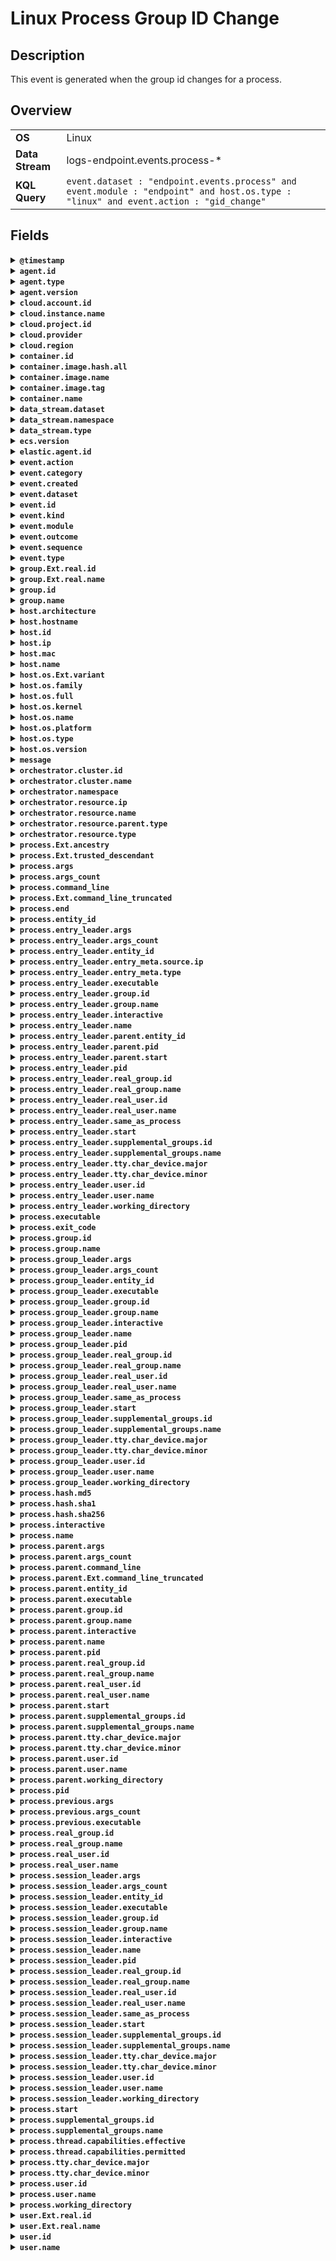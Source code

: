 # Linux Process Group ID Change

## Description

This event is generated when the group id changes for a process.


## Overview

<table>
<tr>
<td><strong>OS</strong></td>
<td>Linux</td>
</tr>
<tr>
<td><strong>Data Stream</strong></td>
<td>logs-endpoint.events.process-*</td>
</tr>
<tr>
<td><strong>KQL Query</strong></td>
<td><code>event.dataset : "endpoint.events.process" and event.module : "endpoint" and host.os.type : "linux" and event.action : "gid_change"</code></td>
</tr>
</table>

## Fields

<details>
<summary><strong><code>@timestamp</code></strong></summary>

<ul>

### ECS Description

Date/time when the event originated.  This is the date/time extracted from the event, typically representing when the event was generated by the source.  If the event source has no original timestamp, this value is typically populated by the first time the event was received by the pipeline.  Required field for all events.

### ECS Example

<code>2016-05-23T08:05:34.853Z</code>

</ul>
</details>

<details>
<summary><strong><code>agent.id</code></strong></summary>

<ul>

### ECS Description

Unique identifier of this agent (if one exists).  Example: For Beats this would be beat.id.

### ECS Example

<code>8a4f500d</code>

</ul>
</details>

<details>
<summary><strong><code>agent.type</code></strong></summary>

<ul>

### ECS Description

Type of the agent.  The agent type always stays the same and should be given by the agent used. In case of Filebeat the agent would always be Filebeat also if two Filebeat instances are run on the same machine.

### ECS Example

<code>filebeat</code>

### Endpoint Example

<code>endpoint</code>

</ul>
</details>

<details>
<summary><strong><code>agent.version</code></strong></summary>

<ul>

### ECS Description

Version of the agent.

### ECS Example

<code>6.0.0-rc2</code>

</ul>
</details>

<details>
<summary><strong><code>cloud.account.id</code></strong></summary>

<ul>

### ECS Description

The cloud account or organization id used to identify different entities in a multi-tenant environment.  Examples: AWS account id, Google Cloud ORG Id, or other unique identifier.

### ECS Example

<code>666777888999</code>

</ul>
</details>

<details>
<summary><strong><code>cloud.instance.name</code></strong></summary>

<ul>

### ECS Description

Instance name of the host machine.

</ul>
</details>

<details>
<summary><strong><code>cloud.project.id</code></strong></summary>

<ul>

### ECS Description

The cloud project identifier.  Examples: Google Cloud Project id, Azure Project id.

### ECS Example

<code>my-project</code>

</ul>
</details>

<details>
<summary><strong><code>cloud.provider</code></strong></summary>

<ul>

### ECS Description

Name of the cloud provider. Example values are aws, azure, gcp, or digitalocean.

### ECS Example

<code>aws</code>

</ul>
</details>

<details>
<summary><strong><code>cloud.region</code></strong></summary>

<ul>

### ECS Description

Region in which this host, resource, or service is located.

### ECS Example

<code>us-east-1</code>

</ul>
</details>

<details>
<summary><strong><code>container.id</code></strong></summary>

<ul>

### ECS Description

Unique container id.

</ul>
</details>

<details>
<summary><strong><code>container.image.hash.all</code></strong></summary>

<ul>

### ECS Description

An array of digests of the image the container was built on. Each digest consists of the hash algorithm and value in this format: `algorithm:value`. Algorithm names should align with the field names in the ECS hash field set.

### ECS Example

<code>[sha256:f8fefc80e3273dc756f288a63945820d6476ad64883892c771b5e2ece6bf1b26]</code>

</ul>
</details>

<details>
<summary><strong><code>container.image.name</code></strong></summary>

<ul>

### ECS Description

Name of the image the container was built on.

</ul>
</details>

<details>
<summary><strong><code>container.image.tag</code></strong></summary>

<ul>

### ECS Description

Container image tags.

</ul>
</details>

<details>
<summary><strong><code>container.name</code></strong></summary>

<ul>

### ECS Description

Container name.

</ul>
</details>

<details>
<summary><strong><code>data_stream.dataset</code></strong></summary>

<ul>

### ECS Description

Data stream dataset name.

### ECS Example

<code>nginx.access</code>

</ul>
</details>

<details>
<summary><strong><code>data_stream.namespace</code></strong></summary>

<ul>

### ECS Description

Data stream namespace.

### ECS Example

<code>production</code>

</ul>
</details>

<details>
<summary><strong><code>data_stream.type</code></strong></summary>

<ul>

### ECS Description

Data stream type.

### ECS Example

<code>logs</code>

</ul>
</details>

<details>
<summary><strong><code>ecs.version</code></strong></summary>

<ul>

### ECS Description

ECS version this event conforms to. `ecs.version` is a required field and must exist in all events.  When querying across multiple indices -- which may conform to slightly different ECS versions -- this field lets integrations adjust to the schema version of the events.

### ECS Example

<code>1.0.0</code>

</ul>
</details>

<details>
<summary><strong><code>elastic.agent.id</code></strong></summary>

<ul>

### ECS Description

Unique identifier of this elastic agent (if one exists).

### ECS Example

<code>c2a9093e-e289-4c0a-aa44-8c32a414fa7a</code>

</ul>
</details>

<details>
<summary><strong><code>event.action</code></strong></summary>

<ul>

### ECS Description

The action captured by the event.  This describes the information in the event. It is more specific than `event.category`. Examples are `group-add`, `process-started`, `file-created`. The value is normally defined by the implementer.

### ECS Example

<code>user-password-change</code>

</ul>
</details>

<details>
<summary><strong><code>event.category</code></strong></summary>

<ul>

### ECS Description

This is one of four ECS Categorization Fields, and indicates the second level in the ECS category hierarchy.  `event.category` represents the "big buckets" of ECS categories. For example, filtering on `event.category:process` yields all events relating to process activity. This field is closely related to `event.type`, which is used as a subcategory.  This field is an array. This will allow proper categorization of some events that fall in multiple categories.

### ECS Example

<code>authentication</code>

</ul>
</details>

<details>
<summary><strong><code>event.created</code></strong></summary>

<ul>

### ECS Description

`event.created` contains the date/time when the event was first read by an agent, or by your pipeline.  This field is distinct from `@timestamp` in that `@timestamp` typically contain the time extracted from the original event.  In most situations, these two timestamps will be slightly different. The difference can be used to calculate the delay between your source generating an event, and the time when your agent first processed it. This can be used to monitor your agent's or pipeline's ability to keep up with your event source.  In case the two timestamps are identical, `@timestamp` should be used.

### ECS Example

<code>2016-05-23T08:05:34.857Z</code>

</ul>
</details>

<details>
<summary><strong><code>event.dataset</code></strong></summary>

<ul>

### ECS Description

Name of the dataset.  If an event source publishes more than one type of log or events (e.g. access log, error log), the dataset is used to specify which one the event comes from.  It's recommended but not required to start the dataset name with the module name, followed by a dot, then the dataset name.

### ECS Example

<code>apache.access</code>

</ul>
</details>

<details>
<summary><strong><code>event.id</code></strong></summary>

<ul>

### ECS Description

Unique ID to describe the event.

### ECS Example

<code>8a4f500d</code>

</ul>
</details>

<details>
<summary><strong><code>event.kind</code></strong></summary>

<ul>

### ECS Description

This is one of four ECS Categorization Fields, and indicates the highest level in the ECS category hierarchy.  `event.kind` gives high-level information about what type of information the event contains, without being specific to the contents of the event. For example, values of this field distinguish alert events from metric events.  The value of this field can be used to inform how these kinds of events should be handled. They may warrant different retention, different access control, it may also help understand whether the data is coming in at a regular interval or not.

### ECS Example

<code>alert</code>

</ul>
</details>

<details>
<summary><strong><code>event.module</code></strong></summary>

<ul>

### ECS Description

Name of the module this data is coming from.  If your monitoring agent supports the concept of modules or plugins to process events of a given source (e.g. Apache logs), `event.module` should contain the name of this module.

### ECS Example

<code>apache</code>

</ul>
</details>

<details>
<summary><strong><code>event.outcome</code></strong></summary>

<ul>

### ECS Description

This is one of four ECS Categorization Fields, and indicates the lowest level in the ECS category hierarchy.  `event.outcome` simply denotes whether the event represents a success or a failure from the perspective of the entity that produced the event.  Note that when a single transaction is described in multiple events, each event may populate different values of `event.outcome`, according to their perspective.  Also note that in the case of a compound event (a single event that contains multiple logical events), this field should be populated with the value that best captures the overall success or failure from the perspective of the event producer.  Further note that not all events will have an associated outcome. For example, this field is generally not populated for metric events, events with `event.type:info`, or any events for which an outcome does not make logical sense.

### ECS Example

<code>success</code>

</ul>
</details>

<details>
<summary><strong><code>event.sequence</code></strong></summary>

<ul>

### ECS Description

Sequence number of the event.  The sequence number is a value published by some event sources, to make the exact ordering of events unambiguous, regardless of the timestamp precision.

</ul>
</details>

<details>
<summary><strong><code>event.type</code></strong></summary>

<ul>

### ECS Description

This is one of four ECS Categorization Fields, and indicates the third level in the ECS category hierarchy.  `event.type` represents a categorization "sub-bucket" that, when used along with the `event.category` field values, enables filtering events down to a level appropriate for single visualization.  This field is an array. This will allow proper categorization of some events that fall in multiple event types.

</ul>
</details>

<details>
<summary><strong><code>group.Ext.real.id</code></strong></summary>

<ul>

### ECS Description

Unique identifier for the group on the system/platform.

</ul>
</details>

<details>
<summary><strong><code>group.Ext.real.name</code></strong></summary>

<ul>

### ECS Description

Name of the group.

</ul>
</details>

<details>
<summary><strong><code>group.id</code></strong></summary>

<ul>

### ECS Description

Unique identifier for the group on the system/platform.

</ul>
</details>

<details>
<summary><strong><code>group.name</code></strong></summary>

<ul>

### ECS Description

Name of the group.

</ul>
</details>

<details>
<summary><strong><code>host.architecture</code></strong></summary>

<ul>

### ECS Description

Operating system architecture.

### ECS Example

<code>x86_64</code>

</ul>
</details>

<details>
<summary><strong><code>host.hostname</code></strong></summary>

<ul>

### ECS Description

Hostname of the host.  It normally contains what the `hostname` command returns on the host machine.

</ul>
</details>

<details>
<summary><strong><code>host.id</code></strong></summary>

<ul>

### ECS Description

Unique host id.  As hostname is not always unique, use values that are meaningful in your environment.  Example: The current usage of `beat.name`.

</ul>
</details>

<details>
<summary><strong><code>host.ip</code></strong></summary>

<ul>

### ECS Description

Host ip addresses.

</ul>
</details>

<details>
<summary><strong><code>host.mac</code></strong></summary>

<ul>

### ECS Description

Host MAC addresses.  The notation format from RFC 7042 is suggested: Each octet (that is, 8-bit byte) is represented by two [uppercase] hexadecimal digits giving the value of the octet as an unsigned integer. Successive octets are separated by a hyphen.

### ECS Example

<code>["00-00-5E-00-53-23", "00-00-5E-00-53-24"]</code>

</ul>
</details>

<details>
<summary><strong><code>host.name</code></strong></summary>

<ul>

### ECS Description

Name of the host.  It can contain what hostname returns on Unix systems, the fully qualified domain name (FQDN), or a name specified by the user. The recommended value is the lowercase FQDN of the host.

</ul>
</details>

<details>
<summary><strong><code>host.os.Ext.variant</code></strong></summary>

<ul>

### ECS Description

A string value or phrase that further aid to classify or qualify the operating system (OS).  For example the distribution for a Linux OS will be entered in this field.

### ECS Example

<code>Ubuntu</code>

</ul>
</details>

<details>
<summary><strong><code>host.os.family</code></strong></summary>

<ul>

### ECS Description

OS family (such as redhat, debian, freebsd, windows).

### ECS Example

<code>debian</code>

</ul>
</details>

<details>
<summary><strong><code>host.os.full</code></strong></summary>

<ul>

### ECS Description

Operating system name, including the version or code name.

### ECS Example

<code>Mac OS Mojave</code>

</ul>
</details>

<details>
<summary><strong><code>host.os.kernel</code></strong></summary>

<ul>

### ECS Description

Operating system kernel version as a raw string.

### ECS Example

<code>4.4.0-112-generic</code>

</ul>
</details>

<details>
<summary><strong><code>host.os.name</code></strong></summary>

<ul>

### ECS Description

Operating system name, without the version.

### ECS Example

<code>Mac OS X</code>

</ul>
</details>

<details>
<summary><strong><code>host.os.platform</code></strong></summary>

<ul>

### ECS Description

Operating system platform (such centos, ubuntu, windows).

### ECS Example

<code>darwin</code>

</ul>
</details>

<details>
<summary><strong><code>host.os.type</code></strong></summary>

<ul>

### ECS Description

Use the `os.type` field to categorize the operating system into one of the broad commercial families.  If the OS you're dealing with is not listed as an expected value, the field should not be populated. Please let us know by opening an issue with ECS, to propose its addition.

### ECS Example

<code>macos</code>

</ul>
</details>

<details>
<summary><strong><code>host.os.version</code></strong></summary>

<ul>

### ECS Description

Operating system version as a raw string.

### ECS Example

<code>10.14.1</code>

</ul>
</details>

<details>
<summary><strong><code>message</code></strong></summary>

<ul>

### ECS Description

For log events the message field contains the log message, optimized for viewing in a log viewer.  For structured logs without an original message field, other fields can be concatenated to form a human-readable summary of the event.  If multiple messages exist, they can be combined into one message.

### ECS Example

<code>Hello World</code>

</ul>
</details>

<details>
<summary><strong><code>orchestrator.cluster.id</code></strong></summary>

<ul>

### ECS Description

Unique ID of the cluster.

</ul>
</details>

<details>
<summary><strong><code>orchestrator.cluster.name</code></strong></summary>

<ul>

### ECS Description

Name of the cluster.

</ul>
</details>

<details>
<summary><strong><code>orchestrator.namespace</code></strong></summary>

<ul>

### ECS Description

Namespace in which the action is taking place.

### ECS Example

<code>kube-system</code>

</ul>
</details>

<details>
<summary><strong><code>orchestrator.resource.ip</code></strong></summary>

<ul>

### ECS Description

IP address assigned to the resource associated with the event being observed. In the case of a Kubernetes Pod, this array would contain only one element: the IP of the Pod (as opposed to the Node on which the Pod is running).

</ul>
</details>

<details>
<summary><strong><code>orchestrator.resource.name</code></strong></summary>

<ul>

### ECS Description

Name of the resource being acted upon.

### ECS Example

<code>test-pod-cdcws</code>

</ul>
</details>

<details>
<summary><strong><code>orchestrator.resource.parent.type</code></strong></summary>

<ul>

### ECS Description

Type or kind of the parent resource associated with the event being observed. In Kubernetes, this will be the name of a built-in workload resource (e.g., Deployment, StatefulSet, DaemonSet).

### ECS Example

<code>DaemonSet</code>

</ul>
</details>

<details>
<summary><strong><code>orchestrator.resource.type</code></strong></summary>

<ul>

### ECS Description

Type of resource being acted upon.

### ECS Example

<code>service</code>

</ul>
</details>

<details>
<summary><strong><code>process.Ext.ancestry</code></strong></summary>

<ul>

### ECS Description

An array of entity_ids indicating the ancestors for this event

</ul>
</details>

<details>
<summary><strong><code>process.Ext.trusted_descendant</code></strong></summary>

<ul>

### ECS Description

Whether or not the process is a descendent of a trusted application

</ul>
</details>

<details>
<summary><strong><code>process.args</code></strong></summary>

<ul>

### ECS Description

Array of process arguments, starting with the absolute path to the executable.  May be filtered to protect sensitive information.

### ECS Example

<code>["/usr/bin/ssh", "-l", "user", "10.0.0.16"]</code>

</ul>
</details>

<details>
<summary><strong><code>process.args_count</code></strong></summary>

<ul>

### ECS Description

Length of the process.args array.  This field can be useful for querying or performing bucket analysis on how many arguments were provided to start a process. More arguments may be an indication of suspicious activity.

### ECS Example

<code>4</code>

</ul>
</details>

<details>
<summary><strong><code>process.command_line</code></strong></summary>

<ul>

### ECS Description

Full command line that started the process, including the absolute path to the executable, and all arguments.  Some arguments may be filtered to protect sensitive information.

### ECS Example

<code>/usr/bin/ssh -l user 10.0.0.16</code>

</ul>
</details>

<details>
<summary><strong><code>process.Ext.command_line_truncated</code></strong></summary>

<ul>

</ul>
</details>

<details>
<summary><strong><code>process.end</code></strong></summary>

<ul>

### ECS Description

The time the process ended.

### ECS Example

<code>2016-05-23T08:05:34.853Z</code>

</ul>
</details>

<details>
<summary><strong><code>process.entity_id</code></strong></summary>

<ul>

### ECS Description

Unique identifier for the process.  The implementation of this is specified by the data source, but some examples of what could be used here are a process-generated UUID, Sysmon Process GUIDs, or a hash of some uniquely identifying components of a process.  Constructing a globally unique identifier is a common practice to mitigate PID reuse as well as to identify a specific process over time, across multiple monitored hosts.

### ECS Example

<code>c2c455d9f99375d</code>

</ul>
</details>

<details>
<summary><strong><code>process.entry_leader.args</code></strong></summary>

<ul>

### ECS Description

Array of process arguments, starting with the absolute path to the executable.  May be filtered to protect sensitive information.

### ECS Example

<code>["/usr/bin/ssh", "-l", "user", "10.0.0.16"]</code>

</ul>
</details>

<details>
<summary><strong><code>process.entry_leader.args_count</code></strong></summary>

<ul>

### ECS Description

Length of the process.args array.  This field can be useful for querying or performing bucket analysis on how many arguments were provided to start a process. More arguments may be an indication of suspicious activity.

### ECS Example

<code>4</code>

</ul>
</details>

<details>
<summary><strong><code>process.entry_leader.entity_id</code></strong></summary>

<ul>

### ECS Description

Unique identifier for the process.  The implementation of this is specified by the data source, but some examples of what could be used here are a process-generated UUID, Sysmon Process GUIDs, or a hash of some uniquely identifying components of a process.  Constructing a globally unique identifier is a common practice to mitigate PID reuse as well as to identify a specific process over time, across multiple monitored hosts.

### ECS Example

<code>c2c455d9f99375d</code>

</ul>
</details>

<details>
<summary><strong><code>process.entry_leader.entry_meta.source.ip</code></strong></summary>

<ul>

### ECS Description

IP address of the source (IPv4 or IPv6).

</ul>
</details>

<details>
<summary><strong><code>process.entry_leader.entry_meta.type</code></strong></summary>

<ul>

### ECS Description

The entry type for the entry session leader. Values include: init(e.g systemd), sshd, ssm, kubelet, teleport, terminal, console  Note: This field is only set on process.session_leader.

</ul>
</details>

<details>
<summary><strong><code>process.entry_leader.executable</code></strong></summary>

<ul>

### ECS Description

Absolute path to the process executable.

### ECS Example

<code>/usr/bin/ssh</code>

</ul>
</details>

<details>
<summary><strong><code>process.entry_leader.group.id</code></strong></summary>

<ul>

### ECS Description

Unique identifier for the group on the system/platform.

</ul>
</details>

<details>
<summary><strong><code>process.entry_leader.group.name</code></strong></summary>

<ul>

### ECS Description

Name of the group.

</ul>
</details>

<details>
<summary><strong><code>process.entry_leader.interactive</code></strong></summary>

<ul>

### ECS Description

Whether the process is connected to an interactive shell.  Process interactivity is inferred from the processes file descriptors. If the character device for the controlling tty is the same as stdin and stderr for the process, the process is considered interactive.  Note: A non-interactive process can belong to an interactive session and is simply one that does not have open file descriptors reading the controlling TTY on FD 0 (stdin) or writing to the controlling TTY on FD 2 (stderr). A backgrounded process is still considered interactive if stdin and stderr are connected to the controlling TTY.

### ECS Example

<code>1</code>

</ul>
</details>

<details>
<summary><strong><code>process.entry_leader.name</code></strong></summary>

<ul>

### ECS Description

Process name.  Sometimes called program name or similar.

### ECS Example

<code>ssh</code>

</ul>
</details>

<details>
<summary><strong><code>process.entry_leader.parent.entity_id</code></strong></summary>

<ul>

### ECS Description

Unique identifier for the process.  The implementation of this is specified by the data source, but some examples of what could be used here are a process-generated UUID, Sysmon Process GUIDs, or a hash of some uniquely identifying components of a process.  Constructing a globally unique identifier is a common practice to mitigate PID reuse as well as to identify a specific process over time, across multiple monitored hosts.

### ECS Example

<code>c2c455d9f99375d</code>

</ul>
</details>

<details>
<summary><strong><code>process.entry_leader.parent.pid</code></strong></summary>

<ul>

### ECS Description

Process id.

### ECS Example

<code>4242</code>

</ul>
</details>

<details>
<summary><strong><code>process.entry_leader.parent.start</code></strong></summary>

<ul>

### ECS Description

The time the process started.

### ECS Example

<code>2016-05-23T08:05:34.853Z</code>

</ul>
</details>

<details>
<summary><strong><code>process.entry_leader.pid</code></strong></summary>

<ul>

### ECS Description

Process id.

### ECS Example

<code>4242</code>

</ul>
</details>

<details>
<summary><strong><code>process.entry_leader.real_group.id</code></strong></summary>

<ul>

### ECS Description

Unique identifier for the group on the system/platform.

</ul>
</details>

<details>
<summary><strong><code>process.entry_leader.real_group.name</code></strong></summary>

<ul>

### ECS Description

Name of the group.

</ul>
</details>

<details>
<summary><strong><code>process.entry_leader.real_user.id</code></strong></summary>

<ul>

### ECS Description

Unique identifier of the user.

### ECS Example

<code>S-1-5-21-202424912787-2692429404-2351956786-1000</code>

</ul>
</details>

<details>
<summary><strong><code>process.entry_leader.real_user.name</code></strong></summary>

<ul>

### ECS Description

Short name or login of the user.

### ECS Example

<code>a.einstein</code>

</ul>
</details>

<details>
<summary><strong><code>process.entry_leader.same_as_process</code></strong></summary>

<ul>

### ECS Description

This boolean is used to identify if a leader process is the same as the top level process.  For example, if `process.group_leader.same_as_process = true`, it means the process event in question is the leader of its process group. Details under `process.*` like `pid` would be the same under `process.group_leader.*` The same applies for both `process.session_leader` and `process.entry_leader`.  This field exists to the benefit of EQL and other rule engines since it's not possible to compare equality between two fields in a single document. e.g `process.entity_id` = `process.group_leader.entity_id` (top level process is the process group leader) OR `process.entity_id` = `process.entry_leader.entity_id` (top level process is the entry session leader)  Instead these rules could be written like: `process.group_leader.same_as_process: true` OR `process.entry_leader.same_as_process: true`  Note: This field is only set on `process.entry_leader`, `process.session_leader` and `process.group_leader`.

### ECS Example

<code>1</code>

</ul>
</details>

<details>
<summary><strong><code>process.entry_leader.start</code></strong></summary>

<ul>

### ECS Description

The time the process started.

### ECS Example

<code>2016-05-23T08:05:34.853Z</code>

</ul>
</details>

<details>
<summary><strong><code>process.entry_leader.supplemental_groups.id</code></strong></summary>

<ul>

### ECS Description

Unique identifier for the group on the system/platform.

</ul>
</details>

<details>
<summary><strong><code>process.entry_leader.supplemental_groups.name</code></strong></summary>

<ul>

### ECS Description

Name of the group.

</ul>
</details>

<details>
<summary><strong><code>process.entry_leader.tty.char_device.major</code></strong></summary>

<ul>

### ECS Description

The major number identifies the driver associated with the device. The character device's major and minor numbers can be algorithmically combined to produce the more familiar terminal identifiers such as "ttyS0" and "pts/0". For more details, please refer to the Linux kernel documentation.

### ECS Example

<code>4</code>

</ul>
</details>

<details>
<summary><strong><code>process.entry_leader.tty.char_device.minor</code></strong></summary>

<ul>

### ECS Description

The minor number is used only by the driver specified by the major number; other parts of the kernel don’t use it, and merely pass it along to the driver. It is common for a driver to control several devices; the minor number provides a way for the driver to differentiate among them.

### ECS Example

<code>1</code>

</ul>
</details>

<details>
<summary><strong><code>process.entry_leader.user.id</code></strong></summary>

<ul>

### ECS Description

Unique identifier of the user.

### ECS Example

<code>S-1-5-21-202424912787-2692429404-2351956786-1000</code>

</ul>
</details>

<details>
<summary><strong><code>process.entry_leader.user.name</code></strong></summary>

<ul>

### ECS Description

Short name or login of the user.

### ECS Example

<code>a.einstein</code>

</ul>
</details>

<details>
<summary><strong><code>process.entry_leader.working_directory</code></strong></summary>

<ul>

### ECS Description

The working directory of the process.

### ECS Example

<code>/home/alice</code>

</ul>
</details>

<details>
<summary><strong><code>process.executable</code></strong></summary>

<ul>

### ECS Description

Absolute path to the process executable.

### ECS Example

<code>/usr/bin/ssh</code>

</ul>
</details>

<details>
<summary><strong><code>process.exit_code</code></strong></summary>

<ul>

### ECS Description

The exit code of the process, if this is a termination event.  The field should be absent if there is no exit code for the event (e.g. process start).

### ECS Example

<code>137</code>

</ul>
</details>

<details>
<summary><strong><code>process.group.id</code></strong></summary>

<ul>

### ECS Description

Unique identifier for the group on the system/platform.

</ul>
</details>

<details>
<summary><strong><code>process.group.name</code></strong></summary>

<ul>

### ECS Description

Name of the group.

</ul>
</details>

<details>
<summary><strong><code>process.group_leader.args</code></strong></summary>

<ul>

### ECS Description

Array of process arguments, starting with the absolute path to the executable.  May be filtered to protect sensitive information.

### ECS Example

<code>["/usr/bin/ssh", "-l", "user", "10.0.0.16"]</code>

</ul>
</details>

<details>
<summary><strong><code>process.group_leader.args_count</code></strong></summary>

<ul>

### ECS Description

Length of the process.args array.  This field can be useful for querying or performing bucket analysis on how many arguments were provided to start a process. More arguments may be an indication of suspicious activity.

### ECS Example

<code>4</code>

</ul>
</details>

<details>
<summary><strong><code>process.group_leader.entity_id</code></strong></summary>

<ul>

### ECS Description

Unique identifier for the process.  The implementation of this is specified by the data source, but some examples of what could be used here are a process-generated UUID, Sysmon Process GUIDs, or a hash of some uniquely identifying components of a process.  Constructing a globally unique identifier is a common practice to mitigate PID reuse as well as to identify a specific process over time, across multiple monitored hosts.

### ECS Example

<code>c2c455d9f99375d</code>

</ul>
</details>

<details>
<summary><strong><code>process.group_leader.executable</code></strong></summary>

<ul>

### ECS Description

Absolute path to the process executable.

### ECS Example

<code>/usr/bin/ssh</code>

</ul>
</details>

<details>
<summary><strong><code>process.group_leader.group.id</code></strong></summary>

<ul>

### ECS Description

Unique identifier for the group on the system/platform.

</ul>
</details>

<details>
<summary><strong><code>process.group_leader.group.name</code></strong></summary>

<ul>

### ECS Description

Name of the group.

</ul>
</details>

<details>
<summary><strong><code>process.group_leader.interactive</code></strong></summary>

<ul>

### ECS Description

Whether the process is connected to an interactive shell.  Process interactivity is inferred from the processes file descriptors. If the character device for the controlling tty is the same as stdin and stderr for the process, the process is considered interactive.  Note: A non-interactive process can belong to an interactive session and is simply one that does not have open file descriptors reading the controlling TTY on FD 0 (stdin) or writing to the controlling TTY on FD 2 (stderr). A backgrounded process is still considered interactive if stdin and stderr are connected to the controlling TTY.

### ECS Example

<code>1</code>

</ul>
</details>

<details>
<summary><strong><code>process.group_leader.name</code></strong></summary>

<ul>

### ECS Description

Process name.  Sometimes called program name or similar.

### ECS Example

<code>ssh</code>

</ul>
</details>

<details>
<summary><strong><code>process.group_leader.pid</code></strong></summary>

<ul>

### ECS Description

Process id.

### ECS Example

<code>4242</code>

</ul>
</details>

<details>
<summary><strong><code>process.group_leader.real_group.id</code></strong></summary>

<ul>

### ECS Description

Unique identifier for the group on the system/platform.

</ul>
</details>

<details>
<summary><strong><code>process.group_leader.real_group.name</code></strong></summary>

<ul>

### ECS Description

Name of the group.

</ul>
</details>

<details>
<summary><strong><code>process.group_leader.real_user.id</code></strong></summary>

<ul>

### ECS Description

Unique identifier of the user.

### ECS Example

<code>S-1-5-21-202424912787-2692429404-2351956786-1000</code>

</ul>
</details>

<details>
<summary><strong><code>process.group_leader.real_user.name</code></strong></summary>

<ul>

### ECS Description

Short name or login of the user.

### ECS Example

<code>a.einstein</code>

</ul>
</details>

<details>
<summary><strong><code>process.group_leader.same_as_process</code></strong></summary>

<ul>

### ECS Description

This boolean is used to identify if a leader process is the same as the top level process.  For example, if `process.group_leader.same_as_process = true`, it means the process event in question is the leader of its process group. Details under `process.*` like `pid` would be the same under `process.group_leader.*` The same applies for both `process.session_leader` and `process.entry_leader`.  This field exists to the benefit of EQL and other rule engines since it's not possible to compare equality between two fields in a single document. e.g `process.entity_id` = `process.group_leader.entity_id` (top level process is the process group leader) OR `process.entity_id` = `process.entry_leader.entity_id` (top level process is the entry session leader)  Instead these rules could be written like: `process.group_leader.same_as_process: true` OR `process.entry_leader.same_as_process: true`  Note: This field is only set on `process.entry_leader`, `process.session_leader` and `process.group_leader`.

### ECS Example

<code>1</code>

</ul>
</details>

<details>
<summary><strong><code>process.group_leader.start</code></strong></summary>

<ul>

### ECS Description

The time the process started.

### ECS Example

<code>2016-05-23T08:05:34.853Z</code>

</ul>
</details>

<details>
<summary><strong><code>process.group_leader.supplemental_groups.id</code></strong></summary>

<ul>

### ECS Description

Unique identifier for the group on the system/platform.

</ul>
</details>

<details>
<summary><strong><code>process.group_leader.supplemental_groups.name</code></strong></summary>

<ul>

### ECS Description

Name of the group.

</ul>
</details>

<details>
<summary><strong><code>process.group_leader.tty.char_device.major</code></strong></summary>

<ul>

### ECS Description

The major number identifies the driver associated with the device. The character device's major and minor numbers can be algorithmically combined to produce the more familiar terminal identifiers such as "ttyS0" and "pts/0". For more details, please refer to the Linux kernel documentation.

### ECS Example

<code>4</code>

</ul>
</details>

<details>
<summary><strong><code>process.group_leader.tty.char_device.minor</code></strong></summary>

<ul>

### ECS Description

The minor number is used only by the driver specified by the major number; other parts of the kernel don’t use it, and merely pass it along to the driver. It is common for a driver to control several devices; the minor number provides a way for the driver to differentiate among them.

### ECS Example

<code>1</code>

</ul>
</details>

<details>
<summary><strong><code>process.group_leader.user.id</code></strong></summary>

<ul>

### ECS Description

Unique identifier of the user.

### ECS Example

<code>S-1-5-21-202424912787-2692429404-2351956786-1000</code>

</ul>
</details>

<details>
<summary><strong><code>process.group_leader.user.name</code></strong></summary>

<ul>

### ECS Description

Short name or login of the user.

### ECS Example

<code>a.einstein</code>

</ul>
</details>

<details>
<summary><strong><code>process.group_leader.working_directory</code></strong></summary>

<ul>

### ECS Description

The working directory of the process.

### ECS Example

<code>/home/alice</code>

</ul>
</details>

<details>
<summary><strong><code>process.hash.md5</code></strong></summary>

<ul>

### ECS Description

MD5 hash.

</ul>
</details>

<details>
<summary><strong><code>process.hash.sha1</code></strong></summary>

<ul>

### ECS Description

SHA1 hash.

</ul>
</details>

<details>
<summary><strong><code>process.hash.sha256</code></strong></summary>

<ul>

### ECS Description

SHA256 hash.

</ul>
</details>

<details>
<summary><strong><code>process.interactive</code></strong></summary>

<ul>

### ECS Description

Whether the process is connected to an interactive shell.  Process interactivity is inferred from the processes file descriptors. If the character device for the controlling tty is the same as stdin and stderr for the process, the process is considered interactive.  Note: A non-interactive process can belong to an interactive session and is simply one that does not have open file descriptors reading the controlling TTY on FD 0 (stdin) or writing to the controlling TTY on FD 2 (stderr). A backgrounded process is still considered interactive if stdin and stderr are connected to the controlling TTY.

### ECS Example

<code>1</code>

</ul>
</details>

<details>
<summary><strong><code>process.name</code></strong></summary>

<ul>

### ECS Description

Process name.  Sometimes called program name or similar.

### ECS Example

<code>ssh</code>

</ul>
</details>

<details>
<summary><strong><code>process.parent.args</code></strong></summary>

<ul>

### ECS Description

Array of process arguments, starting with the absolute path to the executable.  May be filtered to protect sensitive information.

### ECS Example

<code>["/usr/bin/ssh", "-l", "user", "10.0.0.16"]</code>

</ul>
</details>

<details>
<summary><strong><code>process.parent.args_count</code></strong></summary>

<ul>

### ECS Description

Length of the process.args array.  This field can be useful for querying or performing bucket analysis on how many arguments were provided to start a process. More arguments may be an indication of suspicious activity.

### ECS Example

<code>4</code>

</ul>
</details>

<details>
<summary><strong><code>process.parent.command_line</code></strong></summary>

<ul>

### ECS Description

Full command line that started the process, including the absolute path to the executable, and all arguments.  Some arguments may be filtered to protect sensitive information.

### ECS Example

<code>/usr/bin/ssh -l user 10.0.0.16</code>

</ul>
</details>

<details>
<summary><strong><code>process.parent.Ext.command_line_truncated</code></strong></summary>

<ul>

</ul>
</details>

<details>
<summary><strong><code>process.parent.entity_id</code></strong></summary>

<ul>

### ECS Description

Unique identifier for the process.  The implementation of this is specified by the data source, but some examples of what could be used here are a process-generated UUID, Sysmon Process GUIDs, or a hash of some uniquely identifying components of a process.  Constructing a globally unique identifier is a common practice to mitigate PID reuse as well as to identify a specific process over time, across multiple monitored hosts.

### ECS Example

<code>c2c455d9f99375d</code>

</ul>
</details>

<details>
<summary><strong><code>process.parent.executable</code></strong></summary>

<ul>

### ECS Description

Absolute path to the process executable.

### ECS Example

<code>/usr/bin/ssh</code>

</ul>
</details>

<details>
<summary><strong><code>process.parent.group.id</code></strong></summary>

<ul>

### ECS Description

Unique identifier for the group on the system/platform.

</ul>
</details>

<details>
<summary><strong><code>process.parent.group.name</code></strong></summary>

<ul>

### ECS Description

Name of the group.

</ul>
</details>

<details>
<summary><strong><code>process.parent.interactive</code></strong></summary>

<ul>

### ECS Description

Whether the process is connected to an interactive shell.  Process interactivity is inferred from the processes file descriptors. If the character device for the controlling tty is the same as stdin and stderr for the process, the process is considered interactive.  Note: A non-interactive process can belong to an interactive session and is simply one that does not have open file descriptors reading the controlling TTY on FD 0 (stdin) or writing to the controlling TTY on FD 2 (stderr). A backgrounded process is still considered interactive if stdin and stderr are connected to the controlling TTY.

### ECS Example

<code>1</code>

</ul>
</details>

<details>
<summary><strong><code>process.parent.name</code></strong></summary>

<ul>

### ECS Description

Process name.  Sometimes called program name or similar.

### ECS Example

<code>ssh</code>

</ul>
</details>

<details>
<summary><strong><code>process.parent.pid</code></strong></summary>

<ul>

### ECS Description

Process id.

### ECS Example

<code>4242</code>

</ul>
</details>

<details>
<summary><strong><code>process.parent.real_group.id</code></strong></summary>

<ul>

### ECS Description

Unique identifier for the group on the system/platform.

</ul>
</details>

<details>
<summary><strong><code>process.parent.real_group.name</code></strong></summary>

<ul>

### ECS Description

Name of the group.

</ul>
</details>

<details>
<summary><strong><code>process.parent.real_user.id</code></strong></summary>

<ul>

### ECS Description

Unique identifier of the user.

### ECS Example

<code>S-1-5-21-202424912787-2692429404-2351956786-1000</code>

</ul>
</details>

<details>
<summary><strong><code>process.parent.real_user.name</code></strong></summary>

<ul>

### ECS Description

Short name or login of the user.

### ECS Example

<code>a.einstein</code>

</ul>
</details>

<details>
<summary><strong><code>process.parent.start</code></strong></summary>

<ul>

### ECS Description

The time the process started.

### ECS Example

<code>2016-05-23T08:05:34.853Z</code>

</ul>
</details>

<details>
<summary><strong><code>process.parent.supplemental_groups.id</code></strong></summary>

<ul>

### ECS Description

Unique identifier for the group on the system/platform.

</ul>
</details>

<details>
<summary><strong><code>process.parent.supplemental_groups.name</code></strong></summary>

<ul>

### ECS Description

Name of the group.

</ul>
</details>

<details>
<summary><strong><code>process.parent.tty.char_device.major</code></strong></summary>

<ul>

### ECS Description

The major number identifies the driver associated with the device. The character device's major and minor numbers can be algorithmically combined to produce the more familiar terminal identifiers such as "ttyS0" and "pts/0". For more details, please refer to the Linux kernel documentation.

### ECS Example

<code>4</code>

</ul>
</details>

<details>
<summary><strong><code>process.parent.tty.char_device.minor</code></strong></summary>

<ul>

### ECS Description

The minor number is used only by the driver specified by the major number; other parts of the kernel don’t use it, and merely pass it along to the driver. It is common for a driver to control several devices; the minor number provides a way for the driver to differentiate among them.

### ECS Example

<code>1</code>

</ul>
</details>

<details>
<summary><strong><code>process.parent.user.id</code></strong></summary>

<ul>

### ECS Description

Unique identifier of the user.

### ECS Example

<code>S-1-5-21-202424912787-2692429404-2351956786-1000</code>

</ul>
</details>

<details>
<summary><strong><code>process.parent.user.name</code></strong></summary>

<ul>

### ECS Description

Short name or login of the user.

### ECS Example

<code>a.einstein</code>

</ul>
</details>

<details>
<summary><strong><code>process.parent.working_directory</code></strong></summary>

<ul>

### ECS Description

The working directory of the process.

### ECS Example

<code>/home/alice</code>

</ul>
</details>

<details>
<summary><strong><code>process.pid</code></strong></summary>

<ul>

### ECS Description

Process id.

### ECS Example

<code>4242</code>

</ul>
</details>

<details>
<summary><strong><code>process.previous.args</code></strong></summary>

<ul>

### ECS Description

Array of process arguments, starting with the absolute path to the executable.  May be filtered to protect sensitive information.

### ECS Example

<code>["/usr/bin/ssh", "-l", "user", "10.0.0.16"]</code>

</ul>
</details>

<details>
<summary><strong><code>process.previous.args_count</code></strong></summary>

<ul>

### ECS Description

Length of the process.args array.  This field can be useful for querying or performing bucket analysis on how many arguments were provided to start a process. More arguments may be an indication of suspicious activity.

### ECS Example

<code>4</code>

</ul>
</details>

<details>
<summary><strong><code>process.previous.executable</code></strong></summary>

<ul>

### ECS Description

Absolute path to the process executable.

### ECS Example

<code>/usr/bin/ssh</code>

</ul>
</details>

<details>
<summary><strong><code>process.real_group.id</code></strong></summary>

<ul>

### ECS Description

Unique identifier for the group on the system/platform.

</ul>
</details>

<details>
<summary><strong><code>process.real_group.name</code></strong></summary>

<ul>

### ECS Description

Name of the group.

</ul>
</details>

<details>
<summary><strong><code>process.real_user.id</code></strong></summary>

<ul>

### ECS Description

Unique identifier of the user.

### ECS Example

<code>S-1-5-21-202424912787-2692429404-2351956786-1000</code>

</ul>
</details>

<details>
<summary><strong><code>process.real_user.name</code></strong></summary>

<ul>

### ECS Description

Short name or login of the user.

### ECS Example

<code>a.einstein</code>

</ul>
</details>

<details>
<summary><strong><code>process.session_leader.args</code></strong></summary>

<ul>

### ECS Description

Array of process arguments, starting with the absolute path to the executable.  May be filtered to protect sensitive information.

### ECS Example

<code>["/usr/bin/ssh", "-l", "user", "10.0.0.16"]</code>

</ul>
</details>

<details>
<summary><strong><code>process.session_leader.args_count</code></strong></summary>

<ul>

### ECS Description

Length of the process.args array.  This field can be useful for querying or performing bucket analysis on how many arguments were provided to start a process. More arguments may be an indication of suspicious activity.

### ECS Example

<code>4</code>

</ul>
</details>

<details>
<summary><strong><code>process.session_leader.entity_id</code></strong></summary>

<ul>

### ECS Description

Unique identifier for the process.  The implementation of this is specified by the data source, but some examples of what could be used here are a process-generated UUID, Sysmon Process GUIDs, or a hash of some uniquely identifying components of a process.  Constructing a globally unique identifier is a common practice to mitigate PID reuse as well as to identify a specific process over time, across multiple monitored hosts.

### ECS Example

<code>c2c455d9f99375d</code>

</ul>
</details>

<details>
<summary><strong><code>process.session_leader.executable</code></strong></summary>

<ul>

### ECS Description

Absolute path to the process executable.

### ECS Example

<code>/usr/bin/ssh</code>

</ul>
</details>

<details>
<summary><strong><code>process.session_leader.group.id</code></strong></summary>

<ul>

### ECS Description

Unique identifier for the group on the system/platform.

</ul>
</details>

<details>
<summary><strong><code>process.session_leader.group.name</code></strong></summary>

<ul>

### ECS Description

Name of the group.

</ul>
</details>

<details>
<summary><strong><code>process.session_leader.interactive</code></strong></summary>

<ul>

### ECS Description

Whether the process is connected to an interactive shell.  Process interactivity is inferred from the processes file descriptors. If the character device for the controlling tty is the same as stdin and stderr for the process, the process is considered interactive.  Note: A non-interactive process can belong to an interactive session and is simply one that does not have open file descriptors reading the controlling TTY on FD 0 (stdin) or writing to the controlling TTY on FD 2 (stderr). A backgrounded process is still considered interactive if stdin and stderr are connected to the controlling TTY.

### ECS Example

<code>1</code>

</ul>
</details>

<details>
<summary><strong><code>process.session_leader.name</code></strong></summary>

<ul>

### ECS Description

Process name.  Sometimes called program name or similar.

### ECS Example

<code>ssh</code>

</ul>
</details>

<details>
<summary><strong><code>process.session_leader.pid</code></strong></summary>

<ul>

### ECS Description

Process id.

### ECS Example

<code>4242</code>

</ul>
</details>

<details>
<summary><strong><code>process.session_leader.real_group.id</code></strong></summary>

<ul>

### ECS Description

Unique identifier for the group on the system/platform.

</ul>
</details>

<details>
<summary><strong><code>process.session_leader.real_group.name</code></strong></summary>

<ul>

### ECS Description

Name of the group.

</ul>
</details>

<details>
<summary><strong><code>process.session_leader.real_user.id</code></strong></summary>

<ul>

### ECS Description

Unique identifier of the user.

### ECS Example

<code>S-1-5-21-202424912787-2692429404-2351956786-1000</code>

</ul>
</details>

<details>
<summary><strong><code>process.session_leader.real_user.name</code></strong></summary>

<ul>

### ECS Description

Short name or login of the user.

### ECS Example

<code>a.einstein</code>

</ul>
</details>

<details>
<summary><strong><code>process.session_leader.same_as_process</code></strong></summary>

<ul>

### ECS Description

This boolean is used to identify if a leader process is the same as the top level process.  For example, if `process.group_leader.same_as_process = true`, it means the process event in question is the leader of its process group. Details under `process.*` like `pid` would be the same under `process.group_leader.*` The same applies for both `process.session_leader` and `process.entry_leader`.  This field exists to the benefit of EQL and other rule engines since it's not possible to compare equality between two fields in a single document. e.g `process.entity_id` = `process.group_leader.entity_id` (top level process is the process group leader) OR `process.entity_id` = `process.entry_leader.entity_id` (top level process is the entry session leader)  Instead these rules could be written like: `process.group_leader.same_as_process: true` OR `process.entry_leader.same_as_process: true`  Note: This field is only set on `process.entry_leader`, `process.session_leader` and `process.group_leader`.

### ECS Example

<code>1</code>

</ul>
</details>

<details>
<summary><strong><code>process.session_leader.start</code></strong></summary>

<ul>

### ECS Description

The time the process started.

### ECS Example

<code>2016-05-23T08:05:34.853Z</code>

</ul>
</details>

<details>
<summary><strong><code>process.session_leader.supplemental_groups.id</code></strong></summary>

<ul>

### ECS Description

Unique identifier for the group on the system/platform.

</ul>
</details>

<details>
<summary><strong><code>process.session_leader.supplemental_groups.name</code></strong></summary>

<ul>

### ECS Description

Name of the group.

</ul>
</details>

<details>
<summary><strong><code>process.session_leader.tty.char_device.major</code></strong></summary>

<ul>

### ECS Description

The major number identifies the driver associated with the device. The character device's major and minor numbers can be algorithmically combined to produce the more familiar terminal identifiers such as "ttyS0" and "pts/0". For more details, please refer to the Linux kernel documentation.

### ECS Example

<code>4</code>

</ul>
</details>

<details>
<summary><strong><code>process.session_leader.tty.char_device.minor</code></strong></summary>

<ul>

### ECS Description

The minor number is used only by the driver specified by the major number; other parts of the kernel don’t use it, and merely pass it along to the driver. It is common for a driver to control several devices; the minor number provides a way for the driver to differentiate among them.

### ECS Example

<code>1</code>

</ul>
</details>

<details>
<summary><strong><code>process.session_leader.user.id</code></strong></summary>

<ul>

### ECS Description

Unique identifier of the user.

### ECS Example

<code>S-1-5-21-202424912787-2692429404-2351956786-1000</code>

</ul>
</details>

<details>
<summary><strong><code>process.session_leader.user.name</code></strong></summary>

<ul>

### ECS Description

Short name or login of the user.

### ECS Example

<code>a.einstein</code>

</ul>
</details>

<details>
<summary><strong><code>process.session_leader.working_directory</code></strong></summary>

<ul>

### ECS Description

The working directory of the process.

### ECS Example

<code>/home/alice</code>

</ul>
</details>

<details>
<summary><strong><code>process.start</code></strong></summary>

<ul>

### ECS Description

The time the process started.

### ECS Example

<code>2016-05-23T08:05:34.853Z</code>

</ul>
</details>

<details>
<summary><strong><code>process.supplemental_groups.id</code></strong></summary>

<ul>

### ECS Description

Unique identifier for the group on the system/platform.

</ul>
</details>

<details>
<summary><strong><code>process.supplemental_groups.name</code></strong></summary>

<ul>

### ECS Description

Name of the group.

</ul>
</details>

<details>
<summary><strong><code>process.thread.capabilities.effective</code></strong></summary>

<ul>

### ECS Description

This is the set of capabilities used by the kernel to perform permission checks for the thread.

### ECS Example

<code>["CAP_BPF", "CAP_SYS_ADMIN"]</code>

</ul>
</details>

<details>
<summary><strong><code>process.thread.capabilities.permitted</code></strong></summary>

<ul>

### ECS Description

This is a limiting superset for the effective capabilities that the thread may assume.

### ECS Example

<code>["CAP_BPF", "CAP_SYS_ADMIN"]</code>

</ul>
</details>

<details>
<summary><strong><code>process.tty.char_device.major</code></strong></summary>

<ul>

### ECS Description

The major number identifies the driver associated with the device. The character device's major and minor numbers can be algorithmically combined to produce the more familiar terminal identifiers such as "ttyS0" and "pts/0". For more details, please refer to the Linux kernel documentation.

### ECS Example

<code>4</code>

</ul>
</details>

<details>
<summary><strong><code>process.tty.char_device.minor</code></strong></summary>

<ul>

### ECS Description

The minor number is used only by the driver specified by the major number; other parts of the kernel don’t use it, and merely pass it along to the driver. It is common for a driver to control several devices; the minor number provides a way for the driver to differentiate among them.

### ECS Example

<code>1</code>

</ul>
</details>

<details>
<summary><strong><code>process.user.id</code></strong></summary>

<ul>

### ECS Description

Unique identifier of the user.

### ECS Example

<code>S-1-5-21-202424912787-2692429404-2351956786-1000</code>

</ul>
</details>

<details>
<summary><strong><code>process.user.name</code></strong></summary>

<ul>

### ECS Description

Short name or login of the user.

### ECS Example

<code>a.einstein</code>

</ul>
</details>

<details>
<summary><strong><code>process.working_directory</code></strong></summary>

<ul>

### ECS Description

The working directory of the process.

### ECS Example

<code>/home/alice</code>

</ul>
</details>

<details>
<summary><strong><code>user.Ext.real.id</code></strong></summary>

<ul>

### ECS Description

One or multiple unique identifiers of the user.

</ul>
</details>

<details>
<summary><strong><code>user.Ext.real.name</code></strong></summary>

<ul>

### ECS Description

Short name or login of the user.

</ul>
</details>

<details>
<summary><strong><code>user.id</code></strong></summary>

<ul>

### ECS Description

Unique identifier of the user.

### ECS Example

<code>S-1-5-21-202424912787-2692429404-2351956786-1000</code>

</ul>
</details>

<details>
<summary><strong><code>user.name</code></strong></summary>

<ul>

### ECS Description

Short name or login of the user.

### ECS Example

<code>a.einstein</code>

</ul>
</details>

